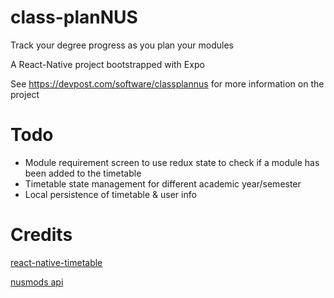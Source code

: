 # class-planNUS
Track your degree progress as you plan your modules

A React-Native project bootstrapped with Expo

See https://devpost.com/software/classplannus for more information on the project

# Todo
* Module requirement screen to use redux state to check if a module has been added to the timetable
* Timetable state management for different academic year/semester
* Local persistence of timetable & user info

# Credits
[react-native-timetable](https://github.com/gomjellie/react-native-timetable)

[nusmods api](https://api.nusmods.com/v2/)
